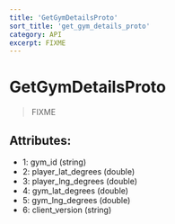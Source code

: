 ```yaml
---
title: 'GetGymDetailsProto'
sort_title: 'get_gym_details_proto'
category: API
excerpt: FIXME
---
```


# GetGymDetailsProto

> FIXME

## Attributes:

- 1: gym_id (string)
- 2: player_lat_degrees (double)
- 3: player_lng_degrees (double)
- 4: gym_lat_degrees (double)
- 5: gym_lng_degrees (double)
- 6: client_version (string)
